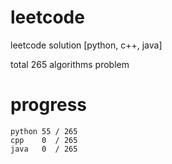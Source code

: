 # leetcode
leetcode solution [python, c++, java]

total 265 algorithms problem
# progress	
	python 55 / 265
	cpp    0  / 265
	java   0  / 265

